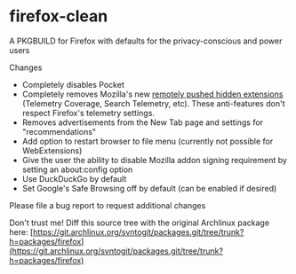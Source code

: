 # firefox-clean
A PKGBUILD for Firefox with defaults for the privacy-conscious and power users

Changes 
 * Completely disables Pocket
 * Completely removes Mozilla's new [remotely pushed hidden extensions](https://blog.mozilla.org/data/2018/08/20/effectively-measuring-search-in-firefox/) (Telemetry Coverage, Search Telemetry, etc). These anti-features don't respect Firefox's telemetry settings.
 * Removes advertisements from the New Tab page and settings for "recommendations"
 * Add option to restart browser to file menu (currently not possible for WebExtensions)
 * Give the user the ability to disable Mozilla addon signing requirement by setting an about:config option
 * Use DuckDuckGo by default
 * Set Google's Safe Browsing off by default (can be enabled if desired)

 Please file a bug report to request additional changes

 Don't trust me! Diff this source tree with the original Archlinux package here: [https://git.archlinux.org/svntogit/packages.git/tree/trunk?h=packages/firefox](https://git.archlinux.org/svntogit/packages.git/tree/trunk?h=packages/firefox)
